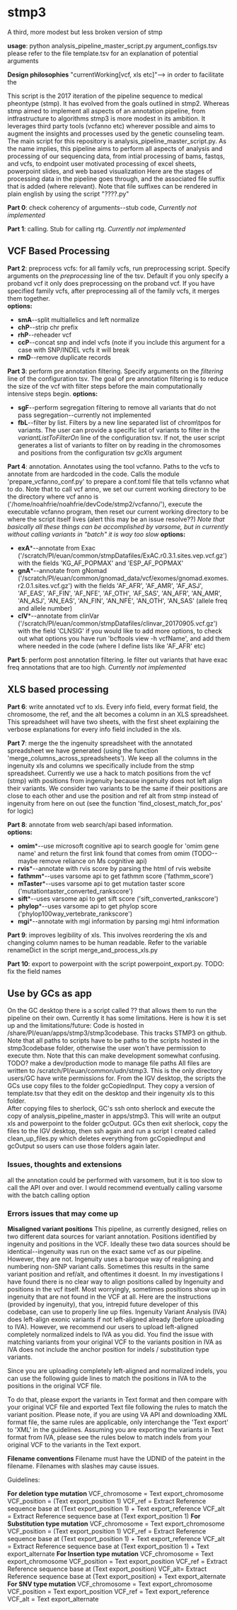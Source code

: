 # stmp3
A third, more modest but less broken version of stmp

**usage**: python analysis_pipeline_master_script.py argument_configs.tsv 
please refer to the file template.tsv for an explanation of potential arguments

**Design philosophies**
"currentWorking[vcf, xls etc]"--> in order to facilitate the 

This script is the 2017 iteration of the pipeline sequence to medical pheontype (stmp).  It has evolved from the goals outlined in stmp2. Whereas stmp aimed to implement all aspects of an annotation pipeline, from intfrastructure to algorithms stmp3 is more modest in its ambition.  It leverages third party tools (vcfanno etc) wherever possible and aims to augment the insights and processes used by the genetic counseling team.
The main script for this repository is analysis_pipeline_master_script.py.  As the name implies, this pipeline aims to perform all aspects of analysis and processing of our sequencing data, from intial processing of bams, fastqs, and vcfs, to endpoint user motivated processing of excel sheets, powerpoint slides, and web based visualization
Here are the stages of processing data in the pipeline goes through, and the associated file suffix that is added (where relevant).  Note that file suffixes can be rendered in plain english by using the script "????.py"

**Part 0**: check coherency of arguments--stub code, *Currently not implemented*

**Part 1**: calling.  Stub for calling rtg.  *Currently not implemented*

## VCF Based Processing

**Part 2**: preprocess vcfs: for all family vcfs, run preprocessing script.  Specify arguments on the *preprocessing* line of the tsv.  Default if you only specify a proband vcf it only does preprocessing on the proband vcf.  If you have specified family vcfs, after preprocessing all of the family vcfs, it merges them together.  
**options:**
  * **smA**--split multiallelics and left normalize
  * **chP**--strip chr prefix
  * **rhP**--reheader vcf
  * **ccP**--concat snp and indel vcfs (note if you include this argument for a case with SNP/INDEL vcfs it will break
  * **rmD**--remove duplicate records

**Part 3**: perform pre annotation filtering. Specify arguments on the *filtering* line of the configuration tsv. The goal of pre annotation filtering is to reduce the size of the vcf with filter steps before the main computationally intensive steps begin. 
**options:**
 * **sgF**--perform segregation filtering to remove all variants that do not pass segregation--currently not implemented
 * **fbL**--filter by list.  Filters by a new line separated list of chrom\tpos for variants.  The user can provide a specific list of variants to filter in the *variantListToFilterOn* line of the configuration tsv. If not, the user script generates a list of variants to filter on by reading in the chromosomes and positions from the configuration tsv *gcXls* argument

**Part 4**: annotation.  Annotates using the tool vcfanno.  Paths to the vcfs to annotate from are hardcoded in the code.  Calls the module 'prepare_vcfanno_conf.py' to prepare a conf.toml file that tells vcfanno what to do.  Note that to call vcf anno, we set our current working directory to be the directory where vcf anno is ('/home/noahfrie/noahfrie/devCode/stmp2/vcfanno/'), execute the executable vcfanno program, then reset our current working directory to be where the script itself lives (alert this may be an issue resolve??)
*Note that basically all these things can be accomplished by varsome, but in currently without calling variants in "batch" it is way too slow*
**options:**
 * **exA***--annotate from Exac ('/scratch/PI/euan/common/stmpDatafiles/ExAC.r0.3.1.sites.vep.vcf.gz') with the fields 'KG_AF_POPMAX' and 'ESP_AF_POPMAX'
 * **gnA***--annotate from gNomad ('/scratch/PI/euan/common/gnomad_data/vcf/exomes/gnomad.exomes.r2.0.1.sites.vcf.gz') with the fields 'AF_AFR', 'AF_AMR', 'AF_ASJ', 'AF_EAS', 'AF_FIN', 'AF_NFE', 'AF_OTH', 'AF_SAS', 'AN_AFR', 'AN_AMR', 'AN_ASJ', 'AN_EAS', 'AN_FIN', 'AN_NFE', 'AN_OTH', 'AN_SAS' (allele freq and allele number)
 * **clV***--annotate from clinVar ('/scratch/PI/euan/common/stmpDatafiles/clinvar_20170905.vcf.gz') with the field 'CLNSIG'
 if you would like to add more options, to check out what options you have run 'bcftools view -h vcfName', and add them where needed in the code (where I define lists like 'AF_AFR' etc)
 
 **Part 5**: perform post annotation filtering.  Ie filter out variants that have exac freq annotations that are too high.  *Currently not implemented*
 
 ## XLS based processing
 
 **Part 6**: write annotated vcf to xls. Every info field, every format field, the chromosome, the ref, and the alt becomes a column in an XLS spreadsheet. This spreadsheet will have two sheets, with the first sheet explaining the verbose explanations for every info field included in the xls.
 
 **Part 7**: merge the the ingenuity spreadsheet with the annotated spreadsheet we have generated (using the function 'merge_columns_across_spreadsheets'). We keep all the columns in the ingenuity xls and columns we specifically include from the stmp spreadsheet. Currently we use a hack to match positions from the vcf (stmp) with positions from ingenuity because ingenuity does not left align their variants.  We consider two variants to be the same if their positions are close to each other and use the position and ref alt from stmp instead of ingenuity from here on out (see the function 'find_closest_match_for_pos' for logic) 
 
 **Part 8**: annotate from web search/api based information.  
**options:**
 * **omim***--use microsoft cognitive api to search google for 'omim gene name' and return the first link found that comes from omim (TODO--maybe remove reliance on Ms cognitive api) 
 * **rvis***--annotate with rvis score by parsing the html of rvis website
 * **fathmm***--uses varsome api to get fathmm score ('fathmm_score')
 * **mTaster***--uses varsome api to get mutation taster score ('mutationtaster_converted_rankscore')
 * **sift***--uses varsome api to get sift score ('sift_converted_rankscore')
 * **phylop***--uses varsome api to get phylop score ('phylop100way_vertebrate_rankscore')
 * **mgi***--annotate with mgi information by parsing mgi html information
 
 **Part 9**: improves legibility of xls.  This involves reordering the xls and changing column names to be human readable.  Refer to the variable renameDict in the script merge_and_process_xls.py
 
 **Part 10**: export to powerpoint with the script powerpoint_export.py.  TODO: fix the field names

## Use by GCs as app
On the GC desktop there is a script called ?? that allows them to run the pipeline on their own.  Currently it has some limitations.  Here is how it is set up and the limitations/future:
Code is hosted in /share/PI/euan/apps/stmp3/stmp3codebase.  This tracks STMP3 on github.  Note that all paths to scripts have to be paths to the scripts hosted in the stmp3codebase folder, otherwise the user won't have permission to execute thm.  Note that this can make development somewhat confusing.  TODO? make a dev/production mode to manage file paths
All files are written to /scratch/PI/euan/common/udn/stmp3.  This is the only directory users/GC have write permissions for.  From the IGV desktop, the scripts the GCs use copy files to the folder gcCopiedInput.  They copy a version of template.tsv that they edit on the desktop and their ingenuity xls to this folder.  
After copying files to sherlock, GC's ssh onto sherlock and execute the copy of analysis_pipeline_master in apps/stmp3.  This will write an output xls and powerpoint to the folder gcOutput.  GCs then exit sherlock, copy the files to the IGV desktop, then ssh again and run a script I created called clean_up_files.py which deletes everything from gcCopiedInput and gcOutput so users can use those folders again later.


### Issues, thoughts and extensions
all the annotation could be performed with varsomem, but it is too slow to call the API over and over. I would recommend eventually calling varsome with the batch calling option

### Errors issues that may come up

**Misaligned variant positions**
This pipeline, as currently designed, relies on two different data sources for variant annotation.  Positions identified by ingenuity and positions in the VCF.  Ideally these two data sources should be identical--ingenuity was run on the exact same vcf as our pipeline.  However, they are not.  Ingenuity uses a baroque way of realigning and numbering non-SNP variant calls.  Sometimes this results in the same variant position and ref/alt, and oftentimes it doesnt.  In my investigations I have found there is no clear way to align positions called by Ingenuity and positions in the vcf itself.  Most worryingly, sometimes positions show up in ingenuity that are not found in the VCF at all.  Here are the instructions (provided by ingenuity), that you, intrepid future developer of this codebase, can use to properly line up files.
Ingenuity Variant Analysis (IVA) does left-align exonic variants if not left-aligned already (before uploading to IVA). However, we recommend our users to upload left-aligned completely normalized indels to IVA as you did. You find the issue with matching variants from your original VCF to the variants position in IVA as IVA does not include the anchor position for indels / substitution type variants.

Since you are uploading completely left-aligned and normalized indels, you can use the following guide lines to match the positions in IVA to the positions in the original VCF file.

To do that, please export the variants in Text format and then compare with your original VCF file and exported Text file following the rules  to match the variant position. Please note, if you are using VA API and downloading XML format file, the same rules are applicable, only interchange the 'Text export' to 'XML' in the guidelines. Assuming you are exporting the variants in Text format from IVA, please see the rules below to match indels from your original VCF to the variants in the Text export. 

**Filename conventions**
Filename must have the UDNID of the pateint in the filename.  Filenames with slashes may cause issues.

Guidelines:

**For deletion type mutation**
VCF_chromosome = Text export_chromosome
VCF_position = (Text export_position 1)
VCF_ref = Extract Reference sequence base at (Text export_position 1)  + Text export_reference
VCF_alt = Extract Reference sequence base at (Text export_position 1)
**For Substitution type mutation** 
VCF_chromosome = Text export_chromosome
VCF_position = (Text export_position 1)
VCF_ref = Extract Reference sequence base at (Text export_position 1)  + Text export_reference
VCF_alt = Extract Reference sequence base at (Text export_position 1) + Text export_alternate
**For Insertion type mutation**
VCF_chromosome = Text export_chromosome
VCF_position = Text export_position
VCF_ref = Extract Reference sequence base at (Text export_position)
VCF_alt= Extract Reference sequence base at (Text export_position) + Text export_alternate
**For SNV type mutation**
VCF_chromosome = Text export_chromosome
VCF_position = Text export_position
VCF_ref = Text export_reference
VCF_alt = Text export_alternate

